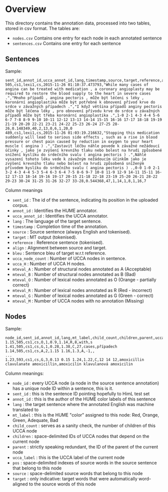 # Overview

This directory contains the annotation data, processed into two tables, stored in csv format. The tables are:
* `nodes.csv` Contains one entry for each node in each annotated sentence
* `sentences.csv` Contains one entry for each sentence

## Sentences

Sample:

```
sent_id,annot_id,ucca_annot_id,lang,timestamp,source,target,reference,align,bleu,ucca_node_count,ucca_H,mteval_A,mteval_B,mteval_O,mteval_R,mteval_G,mteval_M
505,cs1,lexi1,cs,2015-11-26 01:10:37.473793,"While many cases of angina can be treated with medication , a coronary angioplasty may be required to restore the blood supply to the heart in severe cases .","Mnoho případů , angina pectoris , může být léčeni s léky , koronární angioplastika může být potřebné k obnovení přívod krve do srdce v závažných případech .","I když většina případů anginy pectoris může být léčena léky , pro obnovení přívodu krve do srdce u závažných případů může být třeba koronární angioplastika .",1-0 2-1 4-3 4-4 5-6 6-7 7-8 8-9 9-10 10-11 12-12 13-13 14-14 15-15 16-16 17-17 18-18 19-19 21-19 20-20 22-21 23-21 24-22 25-23 26-24 27-25 28-26,0.148349,40,2,13,0,6,1,20,0
489,cs1,lexi1,cs,2015-11-26 01:03:19.216632,"Stopping this medication suddenly will lead to serious side effects , such as a rise in blood pressure or chest pain caused by reduction in oxygen to your heart muscle ( angina ) .","Zastavit léčbu náhle povede k závažné nežádoucí účinky , jako je zvýšení krevního tlaku nebo bolest na hrudi způsobené snížení kyslíku do srdečního svalu ( angina pectoris ) .",Náhlé vysazení tohoto léku vede k závažným nežádoucím účinkům jako je zvýšení krevního tlaku nebo bolest na hrudi způsobená sníženým přívodem kyslíku do srdečního svalu ( angina pectoris ) .,0-0 1-0 2-1 3-2 4-3 4-4 5-3 5-4 6-3 6-4 7-5 8-6 9-7 10-8 11-9 12-9 14-11 15-11 16-12 17-13 18-14 19-16 19-17 20-15 21-18 22-18 23-19 25-20 26-21 28-22 29-23 30-24 31-25 31-26 32-27 33-28,0.544368,47,1,14,1,8,1,16,7
```

Column meanings
* `sent_id`         : The id of the sentence, indicating its position in the uploaded corpus.
* `annot_id`        : Identifies the HUME annotator.
* `ucca_annot_id`   : Identifies the UCCA annotator.  
* `lang`            : The language of the target sentence.
* `timestamp`       : Completion time of the annotation.
* `source`          : Source sentence (always English and tokenised).
* `target`          : MT output (tokenised).
* `reference`       : Reference sentence (tokenised).
* `align`           : Alignment between source and target.
* `bleu`            : Sentence bleu of target w.r.t reference.
* `ucca_node_count` : Number of UCCA nodes in sentence.
* `ucca_H`          : Number of UCCA H nodes.
* `mteval_A`        : Number of structural nodes annotated as A (Acceptable)
* `mteval_B`        : Number of structural nodes annotated as B (Bad)
* `mteval_O`        : Number of lexical nodes annotated as O (Orange - partially correct)
* `mteval_R`        : Number of lexical nodes annotated as R (Red - incorrect)
* `mteval_G`        : Number of lexical nodes annotated as G (Green - correct)
* `mteval_M`        : Number of UCCA nodes with no annotation (Missing)


## Nodes


Sample:

```
node_id,sent_id,annot_id,lang,mt_label,child_count,children,parent,ucca_label,pos,source,target
1.15,505,cs1,cs,O,1,0.9,1.14,R,8,with,s
1.41,505,cs1,cs,G,1,0.28,1.38,C,27,cases,případech
1.14,505,cs1,cs,A,2,1.15 1.16,1.3,A,-1,,
...
1.23,593,cs1,cs,G,3,0.13 0.15 1.24,1.22,C,12 14 12,amoxicillin clavulanate amoxicillin,amoxicilin klavulanová amoxicilin
```

Column meanings:
* `node_id` : every UCCA node (a node in the source sentence annotation) has a unique node ID within a sentence, this is it.
* `sent_id` : this is the sentence ID pointing hopefully to HimL test set
* `annot_id` : this is the author of the HUME color labels of this sentence
* `lang` : the target sentence where the annotated English was machine translated to
* `mt_label` : this is the HUME "color" assigned to this node: Red, Orange, Green, Adequate, Bad
* `child_count` : serves as a sanity check, the number of children of this UCCA node
* `children` : space-delimited IDs of UCCA nodes that depend on the current node
* `parent` : strictly speaking redundant, the ID of the parent of the current node
* `ucca_label` : this is the UCCA label of the current node
* `pos` : space-delimited indexes of source words in the source sentence that belong to this node
* `source` : space-delimited source words that belong to this node
* `target` : only indicative: target words that were automatically word-aligned to the source words of this node

